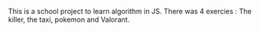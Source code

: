 This is a school project to learn algorithm in JS.
There was 4 exercies : The killer, the taxi, pokemon and Valorant.
